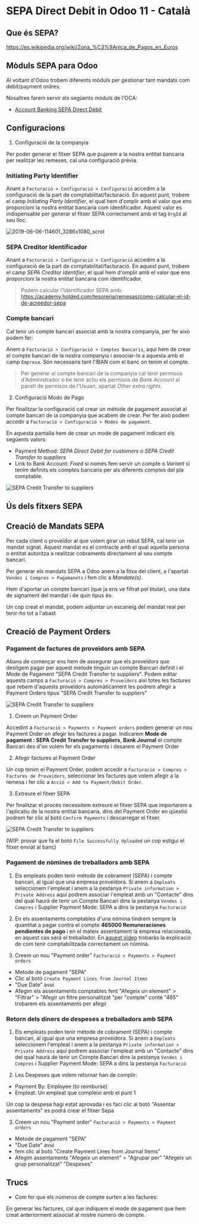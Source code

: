 # SEPA Direct Debit in Odoo 11 - Català

## Que és SEPA?

https://es.wikipedia.org/wiki/Zona_%C3%9Anica_de_Pagos_en_Euros

## Mòduls SEPA para Odoo

Al voltant d'Odoo trobem diferents mòduls per gestionar tant mandats com debit/payment ordres.

Nosaltres farem servir els següents mòduls de l'OCA:
- [Account Banking SEPA Direct Debit](https://github.com/OCA/bank-payment)


## Configuracions
1. Configuració de la companyia

Per poder generar el fitxer SEPA que pujarem a la nostra entitat bancaria per realitzar les remeses, cal una configuració prèvia.

### Initiating Party Identifier
Anant a `Facturació > Configuració > Configuració` accedim a la configuració de la part de comptabilitat/facturació.
En aquest punt, trobem el camp *Initiating Party Identifier*, el qual hem d'omplir amb el valor que ens proporcioni la nostra entitat bancaria com identificador. Aquest valor es indispensable per generar el fitxer SEPA correctament amb el tag `OrgId` al seu lloc.

![2019-06-06-114601_3286x1080_scrot](img/SEPA/2019-06-06-114601_3286x1080_scrot.png) 

### SEPA Creditor Identificador
Anant a `Facturació > Configuració > Configuració` accedim a la configuració de la part de comptabilitat/facturació.
En aquest punt, trobem el camp *SEPA Creditor Identifier*, el qual hem d'omplir amb el valor que ens proporcioni la nostra entitat bancaria com identificador.

> Podem calcular l'Identificador SEPA amb: https://academy.holded.com/tesoreria/remesas/como-calcular-el-id-de-acreedor-sepa

### Compte bancari

Cal tenir un compte bancari associat amb la nostra companyia, per fer això podem fer:

Anem a `Facturació > Configuració > Comptes Bancaris`, aquí hem de crear el compte bancari de la nostra companyia i associar-lo a aquesta amb el camp `Empresa`. Són necessaris tant l'IBAN com el banc on tenim el compte.

> Per generar el compte bancari de la companyia cal tenir permisos d'Administrador o bé tenir actiu els permisos de *Bank Account* al panell de permisos de l'Usuari, apartat *Other extra rights*.

2. Configuració Modo de Pago

Per finalitzar la configuració cal crear un mètode de pagament associat al compte bancari de la companyia que acabem de crear. Per fer això podem accedir a `Facturació > Configuració > Modes de pagament`.

En aquesta pantalla hem de crear un mode de pagament indicant els següents valors:

- Payment Method: *SEPA Direct Debit for customers* o *SEPA Credit Transfer to suppliers*
- Link to Bank Account: *Fixed* si només fem servir un compte o *Variant* si tenim definits els comptes bancaris per als diferents comptes del pla comptable.

![SEPA Credit Transfer to suppliers](img/SEPA/sepa-payments1.png)


## Ús dels fitxers SEPA
## Creació de Mandats SEPA

Per cada client o proveïdor al que volem girar un rebut SEPA, cal tenir un mandat signat. Aquest mandat es el contracte amb el qual aquella persona o entitat autoritza a realitzar cobraments directament al seu compte bancari.

Per generar els mandats SEPA a Odoo anem a la fitxa del client, a l'apartat `Vendes i Compres > Pagamanets` i fem clic a *Mandate(s)*.

Hem d'aportar un compte bancari (que ja ens ve filtrat pel titular), una data de signament del mandat i de quin tipus és.

Un cop creat el mandat, podem adjuntar un escaneig del mandat real per tenir-ho tot a l'abast


## Creació de Payment Orders

### Pagament de factures de proveïdors amb SEPA

Abans de començar ens hem de assegurar que els proveïdors que desitgem pagar per aquest mètode tinguin un compte Bancari definit i el Mode de Pagament "SEPA Credit Transfer to suppliers". Podem editar aquests camps a `Facturació > Compres > Proveïdors` així totes les factures que rebem d'aquests proveïdors automàticament les podrem afegir a Payment Orders tipus "SEPA Credit Transfer to suppliers"

![SEPA Credit Transfer to suppliers](img/SEPA/sepa-payments2.gif)

1. Creem un Payment Order

Accedint a `Facturació > Payments > Payment orders` podem generar un nou Payment Order on afegir les factures a pagar. Indicarem **Mode de pagament : SEPA Credit Transfer to suppliers**, **Bank Journal** el compte Bancari des d'on volem fer els pagaments i desarem el Payment Order

2. Afegir factures al Payment Order

Un cop tenim el Payment Order, podem accedir a `Facturació > Compres > Factures de Proveidors`, seleccionar les factures que volem afegir a la remesa i fer clic a `Acció > Add to Payment/Debit Order`.

3. Extreure el fitxer SEPA

Per finalitzar el procés necessitem extreure el fitxer SEPA que importarem a l'aplicatiu de la nostra entitat bancaria, dins del Payment Order en qüestió podrem fer clic al botó `Confirm Payments` i descarregar el fitxer. 

![SEPA Credit Transfer to suppliers](img/SEPA/sepa-payments3.gif)

(WIP: provar que fa el botó `File Successfully Uploaded` un cop estigui el fitxer enviat al banc) 


### Pagament de nòmines de treballadors amb SEPA

1. Els empleats poden tenir mètode de cobrament (SEPA) i compte bancari, al igual que una empresa proveïdora.  Si anem a `Empleats` seleccionem l'empleat i anem a la pestanya `Private information > Private Address` aquí podrem associar l'empleat amb un "Contacte" dins del qual haurà de tenir un Compte Bancari dins la pestanya `Vendes i Compres` i Supplier Payment Mode: SEPA a dins la pestanya `Facturació`

2. En els assentaments comptables d'una nòmina tindrem sempre la quantitat a pagar contra el compte **465000 Remuneraciones pendientes de pago** i en el mateix assentament la empresa relacionada, en aquest cas serà el treballador. En [aquest vídeo](https://www.youtube.com/watch?v=Ih-xASGIEh0) trobaràs la explicació de com tenir comptabilitzada correctament un nòmina.

3. Creem un nou "Payment order" `Facturació > Payments > Payment orders` 
  * Metode de pagament "SEPA"
  * Clic al botó `Create Payment Lines from Journal Items`
  * "Due Date" avui
  * Afegim els assentaments comptables fent  "Afegeix un element" > "Filtrar" > "Afegir un filtre personalitzat "per "compte" conté "465" trobarem els assentaments per afegir

### Retorn dels diners de despeses a treballadors amb SEPA

1. Els empleats poden tenir mètode de cobrament (SEPA) i compte bancari, al igual que una empresa proveïdora.  Si anem a `Empleats` seleccionem l'empleat i anem a la pestanya `Private information > Private Address` aquí podrem associar l'empleat amb un "Contacte" dins del qual haurà de tenir un Compte Bancari dins la pestanya `Vendes i Compres` i Supplier Payment Mode: SEPA a dins la pestanya `Facturació`

2. Les Despeses que volem retornar han de complir:
  * Payment By: Employee (to reimburse)
  * Empleat: Un empleat que compleixi amb el punt 1

Un cop la despesa hagi estat aprovada i es faci clic al botó "Assentar assentaments" es podrá crear el fitxer Sepa

3. Creem un nou "Payment order" `Facturació > Payments > Payment orders`
  * Metode de pagament "SEPA"
  * "Due Date" avui
  * fem clic al botó "Create Payment Lines from Journal Items"
  * Afegim assentaments "Afegeix un element" > "Agrupar per" "Afegeix un grup personalitzat" "Despeses"

## Trucs

* Com fer que els números de compte surten a les factures:

En generar les factures, cal que indiquem el mode de pagament que hem creat anteriorment associat al nostre número de compte.
